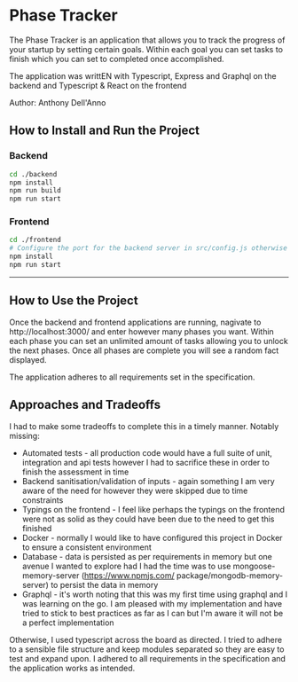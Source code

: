 # Phase Tracker

The Phase Tracker is an application that allows you to track the progress of your startup by setting certain goals. Within each goal you can set tasks to finish which you can set to completed once accomplished. 

The application was writtEN with Typescript, Express and Graphql on the backend and Typescript & React on the frontend

Author: Anthony Dell'Anno

## How to Install and Run the Project

### Backend
```bash
cd ./backend
npm install
npm run build 
npm run start
```

### Frontend
```bash
cd ./frontend
# Configure the port for the backend server in src/config.js otherwise it will default to 8000
npm install
npm run start
```
------

## How to Use the Project

Once the backend and frontend applications are running, nagivate to http://localhost:3000/ and enter however many phases you want. Within each phase you can set an unlimited amount of tasks allowing you to unlock the next phases. Once all phases are complete you will see a random fact displayed.

The application adheres to all requirements set in the specification.

## Approaches and Tradeoffs

I had to make some tradeoffs to complete this in a timely manner. Notably missing: 
* Automated tests - all production code would have a full suite of unit, integration and api tests however I had to sacrifice these in order to finish the assessment in time
* Backend sanitisation/validation of inputs - again something I am very aware of the need for however they were skipped due to time constraints
* Typings on the frontend - I feel like perhaps the typings on the frontend were not as solid as they could have been due to the need to get this finished
* Docker - normally I would like to have configured this project in Docker to ensure a consistent environment
* Database - data is persisted as per requirements in memory but one avenue I wanted to explore had I had the time was to use mongoose-memory-server (https://www.npmjs.com/    package/mongodb-memory-server) to persist the data in memory
* Graphql - it's worth noting that this was my first time using graphql and I was learning on the go. I am pleased with my implementation and have tried to stick to best practices as far as I can but I'm aware it will not be a perfect implementation


Otherwise, I used typescript across the board as directed. I tried to adhere to a sensible file structure and keep modules separated so they are easy to test and expand upon. I adhered to all requirements in the specification and the application works as intended. 